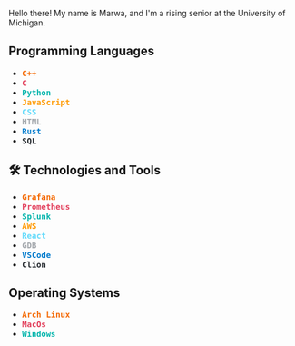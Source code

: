 Hello there! My name is Marwa, and I'm a rising senior at the University of Michigan. 
## Programming Languages
- <kbd><b style="color:#F46800;">C++</b></kbd>
- <kbd><b style="color:#E23E5A;">C</b></kbd>
- <kbd><b style="color:#00B4AB;">Python</b></kbd>
- <kbd><b style="color:#FF9900;">JavaScript</b></kbd>
- <kbd><b style="color:#61DAFB;">CSS</b></kbd>
- <kbd><b style="color:#A1A6AB;">HTML</b></kbd>
- <kbd><b style="color:#007ACC;">Rust</b></kbd>
- <kbd><b style="color:#24292E;">SQL</b></kbd>

## 🛠 Technologies and Tools

- <kbd><b style="color:#F46800;">Grafana</b></kbd>
- <kbd><b style="color:#E23E5A;">Prometheus</b></kbd>
- <kbd><b style="color:#00B4AB;">Splunk</b></kbd>
- <kbd><b style="color:#FF9900;">AWS</b></kbd>
- <kbd><b style="color:#61DAFB;">React</b></kbd>
- <kbd><b style="color:#A1A6AB;">GDB</b></kbd>
- <kbd><b style="color:#007ACC;">VSCode</b></kbd>
- <kbd><b style="color:#24292E;">Clion</b></kbd>

## Operating Systems
- <kbd><b style="color:#F46800;">Arch Linux</b></kbd>
- <kbd><b style="color:#E23E5A;">MacOs</b></kbd>
- <kbd><b style="color:#00B4AB;">Windows</b></kbd>
